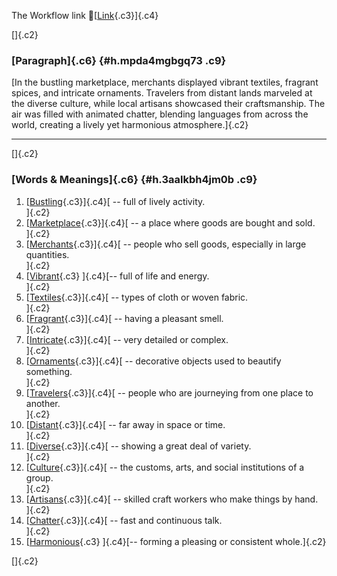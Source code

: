 The Workflow link
👏[[Link](https://www.google.com/url?q=http://www.google.com&sa=D&source=editors&ust=1757169565338035&usg=AOvVaw1x-SqjYL-R6ymXlKnAHr3z){.c3}]{.c4}

[]{.c2}

### [Paragraph]{.c6} {#h.mpda4mgbgq73 .c9}

[In the bustling marketplace, merchants displayed vibrant textiles,
fragrant spices, and intricate ornaments. Travelers from distant lands
marveled at the diverse culture, while local artisans showcased their
craftsmanship. The air was filled with animated chatter, blending
languages from across the world, creating a lively yet harmonious
atmosphere.]{.c2}

------------------------------------------------------------------------

[]{.c2}

### [Words & Meanings]{.c6} {#h.3aalkbh4jm0b .c9}

1.  [[Bustling](https://www.google.com/url?q=http://www.google.com&sa=D&source=editors&ust=1757169565339218&usg=AOvVaw2TUWyUxB0mrAfMti_i9BLC){.c3}]{.c4}[ --
    full of lively activity.\
    ]{.c2}
2.  [[Marketplace](https://www.google.com/url?q=http://www.google.com&sa=D&source=editors&ust=1757169565339463&usg=AOvVaw2ZRJ0hcpmUgYAle8uqIn3I){.c3}]{.c4}[ --
    a place where goods are bought and sold.\
    ]{.c2}
3.  [[Merchants](https://www.google.com/url?q=http://www.google.com&sa=D&source=editors&ust=1757169565339756&usg=AOvVaw2ZSetmH93leMPMy2-YayXk){.c3}]{.c4}[ --
    people who sell goods, especially in large quantities.\
    ]{.c2}
4.  [[Vibrant](https://www.google.com/url?q=http://www.google.com&sa=D&source=editors&ust=1757169565340006&usg=AOvVaw3dYGtbWUuF2zrx2MNjtK4Y){.c3}
    ]{.c4}[-- full of life and energy.\
    ]{.c2}
5.  [[Textiles](https://www.google.com/url?q=http://www.google.com&sa=D&source=editors&ust=1757169565340191&usg=AOvVaw2aL3r8CrpNKDQdIxlzuSBc){.c3}]{.c4}[ --
    types of cloth or woven fabric.\
    ]{.c2}
6.  [[Fragrant](https://www.google.com/url?q=http://www.google.com&sa=D&source=editors&ust=1757169565340362&usg=AOvVaw3PYDXaWTgbLYI2d-6Bprdz){.c3}]{.c4}[ --
    having a pleasant smell.\
    ]{.c2}
7.  [[Intricate](https://www.google.com/url?q=http://www.google.com&sa=D&source=editors&ust=1757169565340576&usg=AOvVaw1GOnRwQTcEtJFMmi1AtbFR){.c3}]{.c4}[ --
    very detailed or complex.\
    ]{.c2}
8.  [[Ornaments](https://www.google.com/url?q=http://www.google.com&sa=D&source=editors&ust=1757169565340763&usg=AOvVaw3xjkJ3TeMx6elLbCpvtTC5){.c3}]{.c4}[ --
    decorative objects used to beautify something.\
    ]{.c2}
9.  [[Travelers](https://www.google.com/url?q=http://www.google.com&sa=D&source=editors&ust=1757169565341009&usg=AOvVaw3VPaHowZ72zdZtIDjNCTrb){.c3}]{.c4}[ --
    people who are journeying from one place to another.\
    ]{.c2}
10. [[Distant](https://www.google.com/url?q=http://www.google.com&sa=D&source=editors&ust=1757169565341266&usg=AOvVaw0XJFQMK57LjnhN6qVsj8Vc){.c3}]{.c4}[ --
    far away in space or time.\
    ]{.c2}
11. [[Diverse](https://www.google.com/url?q=http://www.google.com&sa=D&source=editors&ust=1757169565341463&usg=AOvVaw2ixuiVaiwq8B-hQVCyRW7l){.c3}]{.c4}[ --
    showing a great deal of variety.\
    ]{.c2}
12. [[Culture](https://www.google.com/url?q=http://www.google.com&sa=D&source=editors&ust=1757169565341684&usg=AOvVaw1RBZmkQ5aHcHlOyY7Y2e7_){.c3}]{.c4}[ --
    the customs, arts, and social institutions of a group.\
    ]{.c2}
13. [[Artisans](https://www.google.com/url?q=http://www.google.com&sa=D&source=editors&ust=1757169565341927&usg=AOvVaw1YtuMd4uJPPKp7HKS4HxYr){.c3}]{.c4}[ --
    skilled craft workers who make things by hand.\
    ]{.c2}
14. [[Chatter](https://www.google.com/url?q=http://www.google.com&sa=D&source=editors&ust=1757169565342139&usg=AOvVaw0eOcUN5la3rODv3Nt0adce){.c3}]{.c4}[ --
    fast and continuous talk.\
    ]{.c2}
15. [[Harmonious](https://www.google.com/url?q=http://www.google.com&sa=D&source=editors&ust=1757169565342367&usg=AOvVaw1vDjldRlQYyvCi1q0vN8gd){.c3}
    ]{.c4}[-- forming a pleasing or consistent whole.]{.c2}

[]{.c2}

